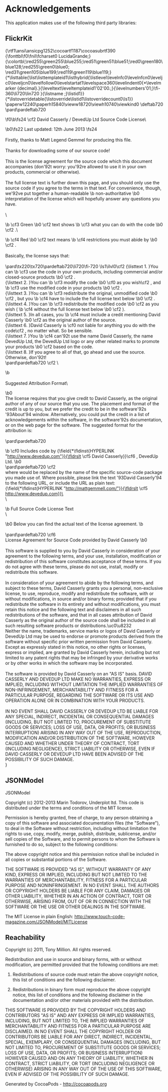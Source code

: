 # Acknowledgements
This application makes use of the following third party libraries:

## FlickrKit

{\rtf1\ansi\ansicpg1252\cocoartf1187\cocoasubrtf390
{\fonttbl\f0\fnil\fcharset0 LucidaGrande;}
{\colortbl;\red255\green255\blue255;\red51\green51\blue51;\red0\green180\blue128;\red255\green0\blue0;
\red31\green105\blue199;\red119\green119\blue119;}
{\*\listtable{\list\listtemplateid1\listhybrid{\listlevel\levelnfc0\levelnfcn0\leveljc0\leveljcn0\levelfollow0\levelstartat1\levelspace360\levelindent0{\*\levelmarker \{decimal\}.}{\leveltext\leveltemplateid1\'02\'00.;}{\levelnumbers\'01;}\fi-360\li720\lin720 }{\listname ;}\listid1}}
{\*\listoverridetable{\listoverride\listid1\listoverridecount0\ls1}}
\paperw12240\paperh15840\vieww18720\viewh10740\viewkind0
\deftab720
\pard\pardeftab720

\f0\b\fs24 \cf2 David Casserly / DevedUp Ltd Source Code License\

\b0\fs22 Last updated: 12th June 2013
\fs24 \
\
Firstly, thanks to Matt Legend Gemmel for producing this file.\
\
Thanks for downloading some of our source code!\
\
This is the license agreement for the source code which this document accompanies (don\'92t worry: you\'92re allowed to use it in your own products, commercial or otherwise).\
\
The full license text is further down this page, and you should only use the source code if you agree to the terms in that text. For convenience, though, we\'92ve put together a human-readable 
\b non-authoritative
\b0  interpretation of the license which will hopefully answer any questions you have.\
\
\

\b \cf3 Green
\b0 \cf2  text shows 
\b \cf3 what you can do with the code
\b0 \cf2 .\

\b \cf4 Red
\b0 \cf2  text means 
\b \cf4 restrictions you must abide by
\b0 \cf2 .\
\
Basically, the license says that:\
\
\pard\tx220\tx720\pardeftab720\li720\fi-720
\ls1\ilvl0\cf2 {\listtext	1.	}You can 
\b \cf3 use the code in your own products, including commercial and/or closed-source products
\b0 \cf2 .\
{\listtext	2.	}You can 
\b \cf3 modify the code
\b0 \cf0  as you wish\cf2 , and 
\b \cf3 use the modified code in your products
\b0 \cf2 .\
{\listtext	3.	}You can 
\b \cf3 redistribute the original, unmodified code
\b0 \cf2 , but you 
\b \cf4 have to include the full license text below
\b0 \cf2 .\
{\listtext	4.	}You can 
\b \cf3 redistribute the modified code
\b0 \cf2  as you wish (
\b \cf4 without the full license text below
\b0 \cf2 ).\
{\listtext	5.	}In all cases, you 
\b \cf4 must include a credit mentioning David Casserly
\b0 \cf2  as the original author of the source.\
{\listtext	6.	}David Casserly is \cf0 not liable for anything you do with the code\cf2 , no matter what. So be sensible.\
{\listtext	7.	}You 
\b \cf4 can\'92t use the name David Casserly, the name DevedUp Ltd, the DevedUp Ltd logo or any other related marks to promote your products
\b0 \cf2  based on the code.\
{\listtext	8.	}If you agree to all of that, go ahead and use the source. Otherwise, don\'92t!\
\pard\pardeftab720
\cf2 \

\b \
\
Suggested Attribution Format\

\b0 \
The license requires that you give credit to David Casserly, as the original author of any of our source that you use. The placement and format of the credit is up to you, but we prefer the credit to be in the software\'92s \'93About\'94 window. Alternatively, you could put the credit in a list of acknowledgements within the software, in the software\'92s documentation, or on the web page for the software. The suggested format for the attribution is:\
\
\pard\pardeftab720

\b \cf0 	Includes <Name of Code> code by {\field{\*\fldinst{HYPERLINK "http://www.devedup.com"}}{\fldrslt \cf5 David Casserly}}\cf6 , DevedUp Ltd.
\b0 \
\pard\pardeftab720
\cf2 \
where <Name of Code> would be replaced by the name of the specific source-code package you made use of. Where possible, please link the text \'93David Casserly\'94 to the following URL, or include the URL as plain text: {\field{\*\fldinst{HYPERLINK "http://mattgemmell.com/"}}{\fldrslt \cf5 http://www.devedup.com}}\
\
\

\b Full Source Code License Text\
\

\b0 Below you can find the actual text of the license agreement.
\b \
\
\pard\pardeftab720
\cf6 \
License Agreement for Source Code provided by David Casserly
\b0 \
\
This software is supplied to you by David Casserly in consideration of your agreement to the following terms, and your use, installation, modification or redistribution of this software constitutes acceptance of these terms. If you do not agree with these terms, please do not use, install, modify or redistribute this software.\
\
In consideration of your agreement to abide by the following terms, and subject to these terms, David Casserly grants you a personal, non-exclusive license, to use, reproduce, modify and redistribute the software, with or without modifications, in source and/or binary forms; provided that if you redistribute the software in its entirety and without modifications, you must retain this notice and the following text and disclaimers in all such redistributions of the software, and that in all cases attribution of David Casserly as the original author of the source code shall be included in all such resulting software products or distributions.\uc0\u8232 \
Neither the name, trademarks, service marks or logos of David Casserly or DevedUp Ltd may be used to endorse or promote products derived from the software without specific prior written permission from David Casserly. Except as expressly stated in this notice, no other rights or licenses, express or implied, are granted by David Casserly herein, including but not limited to any patent rights that may be infringed by your derivative works or by other works in which the software may be incorporated.\
\
The software is provided by David Casserly on an "AS IS" basis. DAVID CASSERLY AND DEVEDUP LTD MAKE NO WARRANTIES, EXPRESS OR IMPLIED, INCLUDING WITHOUT LIMITATION THE IMPLIED WARRANTIES OF NON-INFRINGEMENT, MERCHANTABILITY AND FITNESS FOR A PARTICULAR PURPOSE, REGARDING THE SOFTWARE OR ITS USE AND OPERATION ALONE OR IN COMBINATION WITH YOUR PRODUCTS.\
\
IN NO EVENT SHALL DAVID CASSERLY OR DEVEDUP LTD BE LIABLE FOR ANY SPECIAL, INDIRECT, INCIDENTAL OR CONSEQUENTIAL DAMAGES (INCLUDING, BUT NOT LIMITED TO, PROCUREMENT OF SUBSTITUTE GOODS OR SERVICES; LOSS OF USE, DATA, OR PROFITS; OR BUSINESS INTERRUPTION) ARISING IN ANY WAY OUT OF THE USE, REPRODUCTION, MODIFICATION AND/OR DISTRIBUTION OF THE SOFTWARE, HOWEVER CAUSED AND WHETHER UNDER THEORY OF CONTRACT, TORT (INCLUDING NEGLIGENCE), STRICT LIABILITY OR OTHERWISE, EVEN IF DAVID CASSERLY OR DEVEDUP LTD HAVE BEEN ADVISED OF THE POSSIBILITY OF SUCH DAMAGE.\
}

## JSONModel

JSONModel

Copyright (c) 2012-2013 Marin Todorov, Underplot ltd.
This code is distributed under the terms and conditions of the MIT license.

Permission is hereby granted, free of charge, to any person obtaining a copy of 
this software and associated documentation files (the "Software"), to deal in the 
Software without restriction, including without limitation the rights to use, copy, 
modify, merge, publish, distribute, sublicense, and/or sell copies of the Software, 
and to permit persons to whom the Software is furnished to do so, subject to the 
following conditions:

The above copyright notice and this permission notice shall be included in all 
copies or substantial portions of the Software.

THE SOFTWARE IS PROVIDED "AS IS", WITHOUT WARRANTY OF ANY KIND, EXPRESS OR IMPLIED, 
INCLUDING BUT NOT LIMITED TO THE WARRANTIES OF MERCHANTABILITY, FITNESS FOR A 
PARTICULAR PURPOSE AND NONINFRINGEMENT. IN NO EVENT SHALL THE AUTHORS OR COPYRIGHT 
HOLDERS BE LIABLE FOR ANY CLAIM, DAMAGES OR OTHER LIABILITY, WHETHER IN AN ACTION OF 
CONTRACT, TORT OR OTHERWISE, ARISING FROM, OUT OF OR IN CONNECTION WITH THE SOFTWARE 
OR THE USE OR OTHER DEALINGS IN THE SOFTWARE.

The MIT License in plain English: http://www.touch-code-magazine.com/JSONModel/MITLicense


## Reachability

Copyright (c) 2011, Tony Million.
All rights reserved.

Redistribution and use in source and binary forms, with or without modification, are permitted provided that the following conditions are met:

1. Redistributions of source code must retain the above copyright notice, this list of conditions and the following disclaimer.

2. Redistributions in binary form must reproduce the above copyright notice, this list of conditions and the following disclaimer in the documentation and/or other materials provided with the distribution.

THIS SOFTWARE IS PROVIDED BY THE COPYRIGHT HOLDERS AND CONTRIBUTORS "AS IS" AND ANY EXPRESS OR IMPLIED WARRANTIES, INCLUDING, BUT NOT LIMITED TO, THE IMPLIED WARRANTIES OF MERCHANTABILITY AND FITNESS FOR A PARTICULAR PURPOSE ARE DISCLAIMED. IN NO EVENT SHALL THE COPYRIGHT HOLDER OR CONTRIBUTORS BE LIABLE FOR ANY DIRECT, INDIRECT, INCIDENTAL, SPECIAL, EXEMPLARY, OR CONSEQUENTIAL DAMAGES (INCLUDING, BUT NOT LIMITED TO, PROCUREMENT OF SUBSTITUTE GOODS OR SERVICES; LOSS OF USE, DATA, OR PROFITS; OR BUSINESS INTERRUPTION) HOWEVER CAUSED AND ON ANY THEORY OF LIABILITY, WHETHER IN CONTRACT, STRICT LIABILITY, OR TORT (INCLUDING NEGLIGENCE OR OTHERWISE) ARISING IN ANY WAY OUT OF THE USE OF THIS SOFTWARE, EVEN IF ADVISED OF THE POSSIBILITY OF SUCH DAMAGE. 

Generated by CocoaPods - http://cocoapods.org

